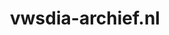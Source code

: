 ---
layout: post
title:  "vwsdia-archief.nl"
internal_url:  "/dutchgov/vwsdia-archief.nl.html"
categories: dutchgov
---